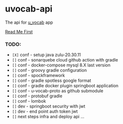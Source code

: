 # uvocab-api
The api for [u_vocab](https://github.com/robsonoduarte/u_vocab) app

[Read Me First](https://github.com/robsonoduarte/u-vocab-api/blob/main/HELP.md)


### TODO:

 * `[X]` conf - setup java zulu-20.30.11
 * `[]` conf - sonarquebe cloud github action with gradle
 * `[]` conf - docker-compose mysql 8.X last version
 * `[]` conf - groovy gradle configuration
 * `[]` conf - spockframework
 * `[]` conf - gradle spotless google format
 * `[]` conf - gradle docker plugin springboot application
 * `[]` conf - u-vocab-proto as github submodule
 * `[]` conf - protobuf gradle
 * `[]` conf - lombok
 * `[]` dev - springboot security with jwt
 * `[]` dev - end point auth token jwt
 * `[]` next steps infra and deploy api ...
